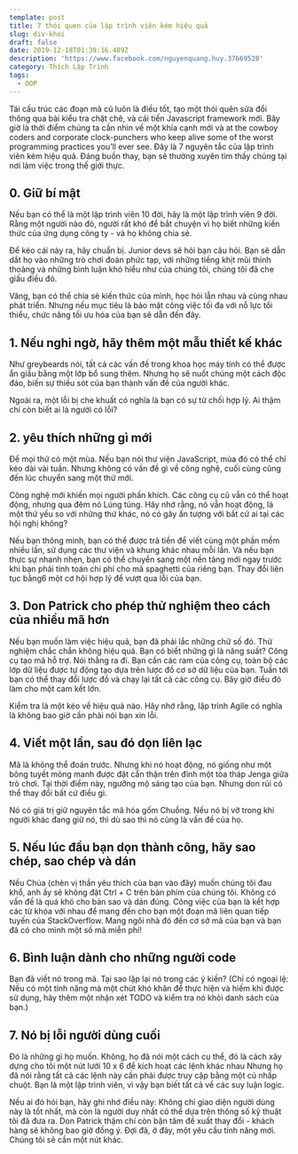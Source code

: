 ```yaml
---
template: post
title: 7 thói quen của lập trình viên kém hiệu quả
slug: div-khoi
draft: false
date: 2019-12-18T01:39:16.489Z
description: 'https://www.facebook.com/nguyenquang.huy.37669528'
category: Thích Lập Trình
tags:
  - OOP
---
```

Tái cấu trúc các đoạn mã cũ luôn là điều tốt, tạo một thói quên sửa đổi thông qua bài kiểu tra chặt chẽ, và cải tiến Javascript framework mới. Bây giờ là thời điểm chúng ta cần nhìn về một khía cạnh mới và  at the cowboy coders and corporate clock-punchers who keep alive some of the worst programming practices you’ll ever see. Đây là 7 nguyên tắc của lập trình viên kém hiệu quả. Đáng buồn thay, bạn sẽ thường xuyên tìm thấy chúng tại nơi làm việc trong thế giới thực.





## 0. Giữ bí mật



Nếu bạn có thể là một lập trình viên 10 đời, hãy là một lập trình viên 9 đời. Rằng một người nào đó, người rất khó để bắt chuyện vì họ biết những kiến thức của ứng dụng công ty - và họ không chia sẻ.



Để kéo cái này ra, hãy chuẩn bị. Junior devs sẽ hỏi bạn câu hỏi. Bạn sẽ dẫn dắt họ vào những trò chơi đoán phức tạp, với những tiếng khịt mũi thỉnh thoảng và những bình luận khó hiểu như của chúng tôi, chúng tôi đã che giấu điều đó.



Vâng, bạn có thể chia sẻ kiến ​​thức của mình, học hỏi lẫn nhau và cùng nhau phát triển. Nhưng nếu mục tiêu là bảo mật công việc tối đa với nỗ lực tối thiểu, chức năng tối ưu hóa của bạn sẽ dẫn đến đây.



## 1. Nếu nghi ngờ, hãy thêm một mẫu thiết kế khác



Như greybeards nói, tất cả các vấn đề trong khoa học máy tính có thể được ẩn giấu bằng một lớp bổ sung thêm. Nhưng họ sẽ nuốt chúng một cách độc đáo, biến sự thiếu sót của bạn thành vấn đề của người khác.



Ngoài ra, một lỗi bị che khuất có nghĩa là bạn có sự từ chối hợp lý. Ai thậm chí còn biết ai là người có lỗi?



## 2. yêu thích  những gì mới



Để mọi thứ có một mùa. Nếu bạn nói thư viện JavaScript, mùa đó có thể chỉ kéo dài vài tuần. Nhưng không có vấn đề gì về công nghệ, cuối cùng cũng đến lúc chuyển sang một thứ mới.



Công nghệ mới khiến mọi người phấn khích. Các công cụ cũ vẫn có thể hoạt động, nhưng qua đêm nó Lúng túng. Hãy nhớ rằng, nó vẫn hoạt động, là một thứ yếu so với những thứ khác, nó có gây ấn tượng với bất cứ ai tại các hội nghị không?



Nếu bạn thông minh, bạn có thể được trả tiền để viết cùng một phần mềm nhiều lần, sử dụng các thư viện và khung khác nhau mỗi lần. Và nếu bạn thực sự nhanh nhẹn, bạn có thể chuyển sang một nền tảng mới ngay trước khi bạn phải tính toán chi phí cho mã spaghetti của riêng bạn. Thay đổi liên tục bằng6 một cơ hội hợp lý để vượt qua lỗi của bạn.



## 3. Don Patrick cho phép thử nghiệm theo cách của nhiều mã hơn



Nếu bạn muốn làm việc hiệu quả, bạn đã phải lắc những chữ số đó. Thử nghiệm chắc chắn không hiệu quả. Bạn có biết những gì là năng suất? Công cụ tạo mã hỗ trợ. Nói thẳng ra đi. Bạn cần các ram của công cụ, toàn bộ các lớp dữ liệu được tự động tạo dựa trên lược đồ cơ sở dữ liệu của bạn. Tuần tới bạn có thể thay đổi lược đồ và chạy lại tất cả các công cụ. Bây giờ điều đó làm cho một cam kết lớn.



Kiểm tra là một kéo về hiệu quả nào. Hãy nhớ rằng, lập trình Agile có nghĩa là không bao giờ cần phải nói bạn xin lỗi.



## 4. Viết một lần, sau đó dọn liên lạc



Mã là không thể đoán trước. Nhưng khi nó hoạt động, nó giống như một bông tuyết mỏng manh được đặt cẩn thận trên đỉnh một tòa tháp Jenga giữa trò chơi. Tại thời điểm này, ngưỡng mộ sáng tạo của bạn. Nhưng don rủi có thể thay đổi bất cứ điều gì.



Nó có giá trị giữ nguyên tắc mã hóa gốm Chuồng. Nếu nó bị vỡ trong khi người khác đang giữ nó, thì dù sao thì nó cũng là vấn đề của họ.



## 5. Nếu lúc đầu bạn dọn thành công, hãy sao chép, sao chép và dán



Nếu Chúa (chèn vị thần yêu thích của bạn vào đây) muốn chúng tôi đau khổ, anh ấy sẽ không đặt Ctrl + C trên bàn phím của chúng tôi. Không có vấn đề là quá khó cho bản sao và dán đúng. Công việc của bạn là kết hợp các từ khóa với nhau để mang đến cho bạn một đoạn mã liên quan tiếp tuyến của StackOverflow. Mang ngôi nhà đó đến cơ sở mã của bạn và bạn đã có cho mình một số mã miễn phí!



## 6. Bình luận dành cho những người code



Bạn đã viết nó trong mã. Tại sao lặp lại nó trong các ý kiến? (Chỉ có ngoại lệ: Nếu có một tính năng mà một chút khó khăn để thực hiện và hiếm khi được sử dụng, hãy thêm một nhận xét TODO và kiểm tra nó khỏi danh sách của bạn.)



## 7. Nó bị lỗi người dùng cuối



Đó là những gì họ muốn. Không, họ đã nói một cách cụ thể, đó là cách xây dựng cho tôi một nút lưới 10 x 6 để kích hoạt các lệnh khác nhau Nhưng họ đã nói rằng tất cả các lệnh này cần phải được truy cập bằng một cú nhấp chuột. Bạn là một lập trình viên, vì vậy bạn biết tất cả về các suy luận logic.



Nếu ai đó hỏi bạn, hãy ghi nhớ điều này: Không chỉ giao diện người dùng này là tốt nhất, mà còn là người duy nhất có thể dựa trên thông số kỹ thuật tôi đã đưa ra. Don Patrick thậm chí còn bận tâm đề xuất thay đổi - khách hàng sẽ không bao giờ đồng ý. Đợi đã, ở đây, một yêu cầu tính năng mới. Chúng tôi sẽ cần một nút khác.
